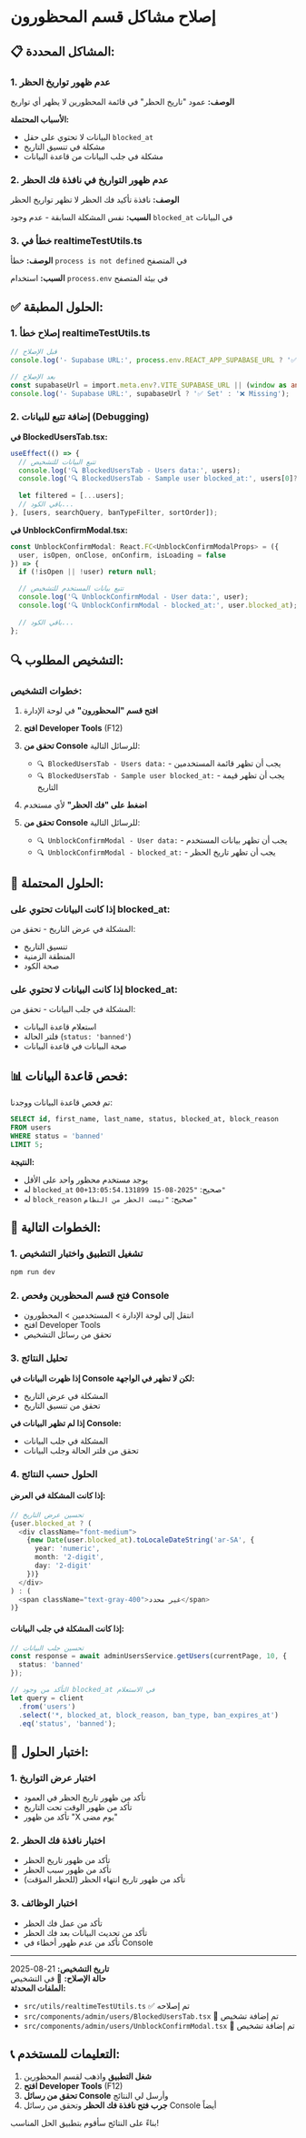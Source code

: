# إصلاح مشاكل قسم المحظورون

## 📋 المشاكل المحددة:

### 1. عدم ظهور تواريخ الحظر
**الوصف:** عمود "تاريخ الحظر" في قائمة المحظورين لا يظهر أي تواريخ

**الأسباب المحتملة:**
- البيانات لا تحتوي على حقل `blocked_at`
- مشكلة في تنسيق التاريخ
- مشكلة في جلب البيانات من قاعدة البيانات

### 2. عدم ظهور التواريخ في نافذة فك الحظر
**الوصف:** نافذة تأكيد فك الحظر لا تظهر تواريخ الحظر

**السبب:** نفس المشكلة السابقة - عدم وجود `blocked_at` في البيانات

### 3. خطأ في realtimeTestUtils.ts
**الوصف:** خطأ `process is not defined` في المتصفح

**السبب:** استخدام `process.env` في بيئة المتصفح

## ✅ الحلول المطبقة:

### 1. إصلاح خطأ realtimeTestUtils.ts
```typescript
// قبل الإصلاح
console.log('- Supabase URL:', process.env.REACT_APP_SUPABASE_URL ? '✅ Set' : '❌ Missing');

// بعد الإصلاح
const supabaseUrl = import.meta.env?.VITE_SUPABASE_URL || (window as any).__SUPABASE_URL__;
console.log('- Supabase URL:', supabaseUrl ? '✅ Set' : '❌ Missing');
```

### 2. إضافة تتبع للبيانات (Debugging)
**في BlockedUsersTab.tsx:**
```typescript
useEffect(() => {
  // تتبع البيانات للتشخيص
  console.log('🔍 BlockedUsersTab - Users data:', users);
  console.log('🔍 BlockedUsersTab - Sample user blocked_at:', users[0]?.blocked_at);
  
  let filtered = [...users];
  // باقي الكود...
}, [users, searchQuery, banTypeFilter, sortOrder]);
```

**في UnblockConfirmModal.tsx:**
```typescript
const UnblockConfirmModal: React.FC<UnblockConfirmModalProps> = ({
  user, isOpen, onClose, onConfirm, isLoading = false
}) => {
  if (!isOpen || !user) return null;

  // تتبع بيانات المستخدم للتشخيص
  console.log('🔍 UnblockConfirmModal - User data:', user);
  console.log('🔍 UnblockConfirmModal - blocked_at:', user.blocked_at);
  
  // باقي الكود...
};
```

## 🔍 التشخيص المطلوب:

### خطوات التشخيص:
1. **افتح قسم "المحظورون"** في لوحة الإدارة
2. **افتح Developer Tools** (F12)
3. **تحقق من Console** للرسائل التالية:
   - `🔍 BlockedUsersTab - Users data:` - يجب أن تظهر قائمة المستخدمين
   - `🔍 BlockedUsersTab - Sample user blocked_at:` - يجب أن تظهر قيمة التاريخ

4. **اضغط على "فك الحظر"** لأي مستخدم
5. **تحقق من Console** للرسائل التالية:
   - `🔍 UnblockConfirmModal - User data:` - يجب أن تظهر بيانات المستخدم
   - `🔍 UnblockConfirmModal - blocked_at:` - يجب أن تظهر تاريخ الحظر

## 🔧 الحلول المحتملة:

### إذا كانت البيانات تحتوي على blocked_at:
المشكلة في عرض التاريخ - تحقق من:
- تنسيق التاريخ
- المنطقة الزمنية
- صحة الكود

### إذا كانت البيانات لا تحتوي على blocked_at:
المشكلة في جلب البيانات - تحقق من:
- استعلام قاعدة البيانات
- فلتر الحالة (`status: 'banned'`)
- صحة البيانات في قاعدة البيانات

## 📊 فحص قاعدة البيانات:

تم فحص قاعدة البيانات ووجدنا:
```sql
SELECT id, first_name, last_name, status, blocked_at, block_reason
FROM users 
WHERE status = 'banned' 
LIMIT 5;
```

**النتيجة:**
- يوجد مستخدم محظور واحد على الأقل
- له `blocked_at` صحيح: `"2025-08-15 13:05:54.131899+00"`
- له `block_reason` صحيح: `"تيست الحظر من النظام"`

## 🎯 الخطوات التالية:

### 1. تشغيل التطبيق واختبار التشخيص
```bash
npm run dev
```

### 2. فتح قسم المحظورين وفحص Console
- انتقل إلى لوحة الإدارة > المستخدمين > المحظورون
- افتح Developer Tools
- تحقق من رسائل التشخيص

### 3. تحليل النتائج
**إذا ظهرت البيانات في Console لكن لا تظهر في الواجهة:**
- المشكلة في عرض التاريخ
- تحقق من تنسيق التاريخ

**إذا لم تظهر البيانات في Console:**
- المشكلة في جلب البيانات
- تحقق من فلتر الحالة وجلب البيانات

### 4. الحلول حسب النتائج

#### إذا كانت المشكلة في العرض:
```typescript
// تحسين عرض التاريخ
{user.blocked_at ? (
  <div className="font-medium">
    {new Date(user.blocked_at).toLocaleDateString('ar-SA', {
      year: 'numeric',
      month: '2-digit',
      day: '2-digit'
    })}
  </div>
) : (
  <span className="text-gray-400">غير محدد</span>
)}
```

#### إذا كانت المشكلة في جلب البيانات:
```typescript
// تحسين جلب البيانات
const response = await adminUsersService.getUsers(currentPage, 10, {
  status: 'banned'
});

// التأكد من وجود blocked_at في الاستعلام
let query = client
  .from('users')
  .select('*, blocked_at, block_reason, ban_type, ban_expires_at')
  .eq('status', 'banned');
```

## 🧪 اختبار الحلول:

### 1. اختبار عرض التواريخ
- تأكد من ظهور تاريخ الحظر في العمود
- تأكد من ظهور الوقت تحت التاريخ
- تأكد من ظهور "X يوم مضى"

### 2. اختبار نافذة فك الحظر
- تأكد من ظهور تاريخ الحظر
- تأكد من ظهور سبب الحظر
- تأكد من ظهور تاريخ انتهاء الحظر (للحظر المؤقت)

### 3. اختبار الوظائف
- تأكد من عمل فك الحظر
- تأكد من تحديث البيانات بعد فك الحظر
- تأكد من عدم ظهور أخطاء في Console

---

**تاريخ التشخيص:** 21-08-2025  
**حالة الإصلاح:** 🔄 في التشخيص  
**الملفات المحدثة:**
- `src/utils/realtimeTestUtils.ts` ✅ تم إصلاحه
- `src/components/admin/users/BlockedUsersTab.tsx` 🔄 تم إضافة تشخيص
- `src/components/admin/users/UnblockConfirmModal.tsx` 🔄 تم إضافة تشخيص

## 📞 التعليمات للمستخدم:

1. **شغل التطبيق** واذهب لقسم المحظورين
2. **افتح Developer Tools** (F12)
3. **تحقق من رسائل Console** وأرسل لي النتائج
4. **جرب فتح نافذة فك الحظر** وتحقق من رسائل Console أيضاً

بناءً على النتائج سأقوم بتطبيق الحل المناسب!
